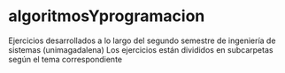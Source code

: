 # algoritmosYprogramacion
Ejercicios desarrollados a lo largo del segundo semestre de ingeniería de sistemas (unimagadalena)
Los ejercicios están divididos en subcarpetas según el tema correspondiente
